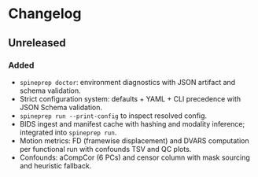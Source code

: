 # Changelog

## Unreleased

### Added

* `spineprep doctor`: environment diagnostics with JSON artifact and schema validation.
* Strict configuration system: defaults + YAML + CLI precedence with JSON Schema validation.
* `spineprep run --print-config` to inspect resolved config.
* BIDS ingest and manifest cache with hashing and modality inference; integrated into `spineprep run`.
* Motion metrics: FD (framewise displacement) and DVARS computation per functional run with confounds TSV and QC plots.
* Confounds: aCompCor (6 PCs) and censor column with mask sourcing and heuristic fallback.
